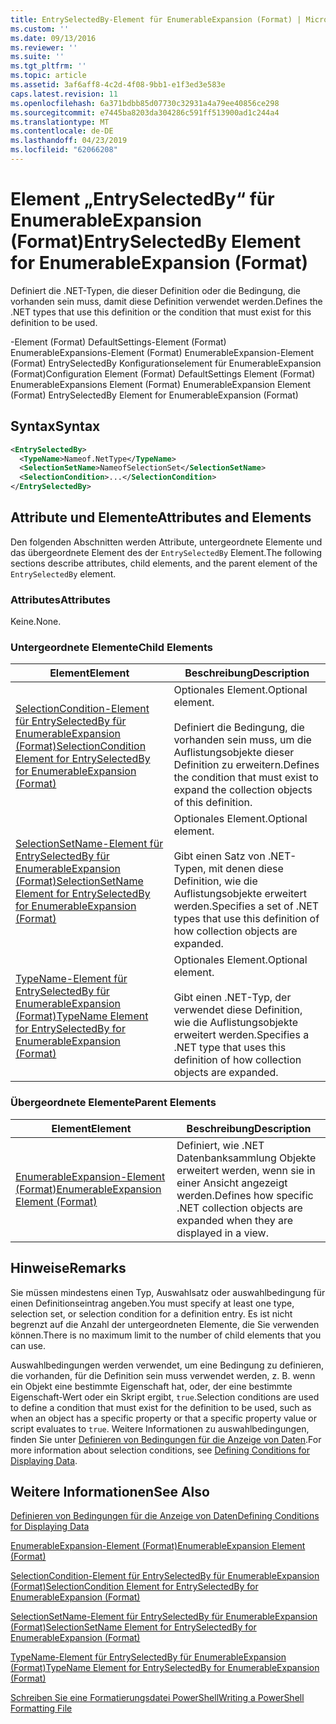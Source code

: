 ```yaml
---
title: EntrySelectedBy-Element für EnumerableExpansion (Format) | Microsoft-Dokumentation
ms.custom: ''
ms.date: 09/13/2016
ms.reviewer: ''
ms.suite: ''
ms.tgt_pltfrm: ''
ms.topic: article
ms.assetid: 3af6aff8-4c2d-4f08-9bb1-e1f3ed3e583e
caps.latest.revision: 11
ms.openlocfilehash: 6a371bdbb85d07730c32931a4a79ee40856ce298
ms.sourcegitcommit: e7445ba8203da304286c591ff513900ad1c244a4
ms.translationtype: MT
ms.contentlocale: de-DE
ms.lasthandoff: 04/23/2019
ms.locfileid: "62066208"
---
```

# <a name="entryselectedby-element-for-enumerableexpansion-format"></a><span data-ttu-id="9d596-102">Element „EntrySelectedBy“ für EnumerableExpansion (Format)</span><span class="sxs-lookup"><span data-stu-id="9d596-102">EntrySelectedBy Element for EnumerableExpansion (Format)</span></span>

<span data-ttu-id="9d596-103">Definiert die .NET-Typen, die dieser Definition oder die Bedingung, die vorhanden sein muss, damit diese Definition verwendet werden.</span><span class="sxs-lookup"><span data-stu-id="9d596-103">Defines the .NET types that use this definition or the condition that must exist for this definition to be used.</span></span>

<span data-ttu-id="9d596-104">-Element (Format) DefaultSettings-Element (Format) EnumerableExpansions-Element (Format) EnumerableExpansion-Element (Format) EntrySelectedBy Konfigurationselement für EnumerableExpansion (Format)</span><span class="sxs-lookup"><span data-stu-id="9d596-104">Configuration Element (Format) DefaultSettings Element (Format) EnumerableExpansions Element (Format) EnumerableExpansion Element (Format) EntrySelectedBy Element for EnumerableExpansion (Format)</span></span>

## <a name="syntax"></a><span data-ttu-id="9d596-105">Syntax</span><span class="sxs-lookup"><span data-stu-id="9d596-105">Syntax</span></span>

```xml
<EntrySelectedBy>
  <TypeName>Nameof.NetType</TypeName>
  <SelectionSetName>NameofSelectionSet</SelectionSetName>
  <SelectionCondition>...</SelectionCondition>
</EntrySelectedBy>
```

## <a name="attributes-and-elements"></a><span data-ttu-id="9d596-106">Attribute und Elemente</span><span class="sxs-lookup"><span data-stu-id="9d596-106">Attributes and Elements</span></span>

<span data-ttu-id="9d596-107">Den folgenden Abschnitten werden Attribute, untergeordnete Elemente und das übergeordnete Element des der `EntrySelectedBy` Element.</span><span class="sxs-lookup"><span data-stu-id="9d596-107">The following sections describe attributes, child elements, and the parent element of the `EntrySelectedBy` element.</span></span>

### <a name="attributes"></a><span data-ttu-id="9d596-108">Attributes</span><span class="sxs-lookup"><span data-stu-id="9d596-108">Attributes</span></span>

<span data-ttu-id="9d596-109">Keine.</span><span class="sxs-lookup"><span data-stu-id="9d596-109">None.</span></span>

### <a name="child-elements"></a><span data-ttu-id="9d596-110">Untergeordnete Elemente</span><span class="sxs-lookup"><span data-stu-id="9d596-110">Child Elements</span></span>

|<span data-ttu-id="9d596-111">Element</span><span class="sxs-lookup"><span data-stu-id="9d596-111">Element</span></span>|<span data-ttu-id="9d596-112">Beschreibung</span><span class="sxs-lookup"><span data-stu-id="9d596-112">Description</span></span>|
|-------------|-----------------|
|[<span data-ttu-id="9d596-113">SelectionCondition-Element für EntrySelectedBy für EnumerableExpansion (Format)</span><span class="sxs-lookup"><span data-stu-id="9d596-113">SelectionCondition Element for EntrySelectedBy for EnumerableExpansion (Format)</span></span>](./selectioncondition-element-for-entryselectedby-for-enumerableexpansion-format.md)|<span data-ttu-id="9d596-114">Optionales Element.</span><span class="sxs-lookup"><span data-stu-id="9d596-114">Optional element.</span></span><br /><br /> <span data-ttu-id="9d596-115">Definiert die Bedingung, die vorhanden sein muss, um die Auflistungsobjekte dieser Definition zu erweitern.</span><span class="sxs-lookup"><span data-stu-id="9d596-115">Defines the condition that must exist to expand the collection objects of this definition.</span></span>|
|[<span data-ttu-id="9d596-116">SelectionSetName-Element für EntrySelectedBy für EnumerableExpansion (Format)</span><span class="sxs-lookup"><span data-stu-id="9d596-116">SelectionSetName Element for EntrySelectedBy for EnumerableExpansion (Format)</span></span>](./selectionsetname-element-for-entryselectedby-for-enumerableexpansion-format.md)|<span data-ttu-id="9d596-117">Optionales Element.</span><span class="sxs-lookup"><span data-stu-id="9d596-117">Optional element.</span></span><br /><br /> <span data-ttu-id="9d596-118">Gibt einen Satz von .NET-Typen, mit denen diese Definition, wie die Auflistungsobjekte erweitert werden.</span><span class="sxs-lookup"><span data-stu-id="9d596-118">Specifies a set of .NET types that use this definition of how collection objects are expanded.</span></span>|
|[<span data-ttu-id="9d596-119">TypeName-Element für EntrySelectedBy für EnumerableExpansion (Format)</span><span class="sxs-lookup"><span data-stu-id="9d596-119">TypeName Element for EntrySelectedBy for EnumerableExpansion (Format)</span></span>](./typename-element-for-entryselectedby-for-enumerableexpansion-format.md)|<span data-ttu-id="9d596-120">Optionales Element.</span><span class="sxs-lookup"><span data-stu-id="9d596-120">Optional element.</span></span><br /><br /> <span data-ttu-id="9d596-121">Gibt einen .NET-Typ, der verwendet diese Definition, wie die Auflistungsobjekte erweitert werden.</span><span class="sxs-lookup"><span data-stu-id="9d596-121">Specifies a .NET type that uses this definition of how collection objects are expanded.</span></span>|

### <a name="parent-elements"></a><span data-ttu-id="9d596-122">Übergeordnete Elemente</span><span class="sxs-lookup"><span data-stu-id="9d596-122">Parent Elements</span></span>

|<span data-ttu-id="9d596-123">Element</span><span class="sxs-lookup"><span data-stu-id="9d596-123">Element</span></span>|<span data-ttu-id="9d596-124">Beschreibung</span><span class="sxs-lookup"><span data-stu-id="9d596-124">Description</span></span>|
|-------------|-----------------|
|[<span data-ttu-id="9d596-125">EnumerableExpansion-Element (Format)</span><span class="sxs-lookup"><span data-stu-id="9d596-125">EnumerableExpansion Element (Format)</span></span>](./enumerableexpansion-element-format.md)|<span data-ttu-id="9d596-126">Definiert, wie .NET Datenbanksammlung Objekte erweitert werden, wenn sie in einer Ansicht angezeigt werden.</span><span class="sxs-lookup"><span data-stu-id="9d596-126">Defines how specific .NET collection objects are expanded when they are displayed in a view.</span></span>|

## <a name="remarks"></a><span data-ttu-id="9d596-127">Hinweise</span><span class="sxs-lookup"><span data-stu-id="9d596-127">Remarks</span></span>

<span data-ttu-id="9d596-128">Sie müssen mindestens einen Typ, Auswahlsatz oder auswahlbedingung für einen Definitionseintrag angeben.</span><span class="sxs-lookup"><span data-stu-id="9d596-128">You must specify at least one type, selection set, or selection condition for a definition entry.</span></span> <span data-ttu-id="9d596-129">Es ist nicht begrenzt auf die Anzahl der untergeordneten Elemente, die Sie verwenden können.</span><span class="sxs-lookup"><span data-stu-id="9d596-129">There is no maximum limit to the number of child elements that you can use.</span></span>

<span data-ttu-id="9d596-130">Auswahlbedingungen werden verwendet, um eine Bedingung zu definieren, die vorhanden, für die Definition sein muss verwendet werden, z. B. wenn ein Objekt eine bestimmte Eigenschaft hat, oder, der eine bestimmte Eigenschaft-Wert oder ein Skript ergibt, `true`.</span><span class="sxs-lookup"><span data-stu-id="9d596-130">Selection conditions are used to define a condition that must exist for the definition to be used, such as when an object has a specific property or that a specific property value or script evaluates to `true`.</span></span> <span data-ttu-id="9d596-131">Weitere Informationen zu auswahlbedingungen, finden Sie unter [Definieren von Bedingungen für die Anzeige von Daten](./defining-conditions-for-displaying-data.md).</span><span class="sxs-lookup"><span data-stu-id="9d596-131">For more information about selection conditions, see [Defining Conditions for Displaying Data](./defining-conditions-for-displaying-data.md).</span></span>

## <a name="see-also"></a><span data-ttu-id="9d596-132">Weitere Informationen</span><span class="sxs-lookup"><span data-stu-id="9d596-132">See Also</span></span>

[<span data-ttu-id="9d596-133">Definieren von Bedingungen für die Anzeige von Daten</span><span class="sxs-lookup"><span data-stu-id="9d596-133">Defining Conditions for Displaying Data</span></span>](./defining-conditions-for-displaying-data.md)

[<span data-ttu-id="9d596-134">EnumerableExpansion-Element (Format)</span><span class="sxs-lookup"><span data-stu-id="9d596-134">EnumerableExpansion Element (Format)</span></span>](./enumerableexpansion-element-format.md)

[<span data-ttu-id="9d596-135">SelectionCondition-Element für EntrySelectedBy für EnumerableExpansion (Format)</span><span class="sxs-lookup"><span data-stu-id="9d596-135">SelectionCondition Element for EntrySelectedBy for EnumerableExpansion (Format)</span></span>](./selectioncondition-element-for-entryselectedby-for-enumerableexpansion-format.md)

[<span data-ttu-id="9d596-136">SelectionSetName-Element für EntrySelectedBy für EnumerableExpansion (Format)</span><span class="sxs-lookup"><span data-stu-id="9d596-136">SelectionSetName Element for EntrySelectedBy for EnumerableExpansion (Format)</span></span>](./selectionsetname-element-for-entryselectedby-for-enumerableexpansion-format.md)

[<span data-ttu-id="9d596-137">TypeName-Element für EntrySelectedBy für EnumerableExpansion (Format)</span><span class="sxs-lookup"><span data-stu-id="9d596-137">TypeName Element for EntrySelectedBy for EnumerableExpansion (Format)</span></span>](./typename-element-for-entryselectedby-for-enumerableexpansion-format.md)

[<span data-ttu-id="9d596-138">Schreiben Sie eine Formatierungsdatei PowerShell</span><span class="sxs-lookup"><span data-stu-id="9d596-138">Writing a PowerShell Formatting File</span></span>](./writing-a-powershell-formatting-file.md)
